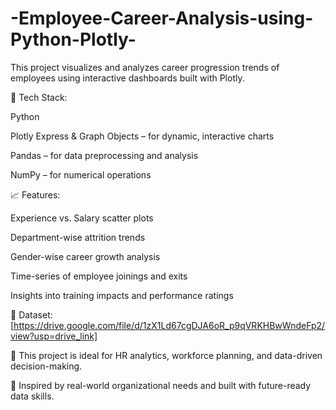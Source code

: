 # -Employee-Career-Analysis-using-Python-Plotly-
This project visualizes and analyzes career progression trends of employees using interactive dashboards built with Plotly.

🔧 Tech Stack:

Python

Plotly Express & Graph Objects – for dynamic, interactive charts

Pandas – for data preprocessing and analysis

NumPy – for numerical operations


📈 Features:

Experience vs. Salary scatter plots

Department-wise attrition trends

Gender-wise career growth analysis

Time-series of employee joinings and exits

Insights into training impacts and performance ratings


🔗 Dataset: [https://drive.google.com/file/d/1zX1Ld67cgDJA6oR_p9qVRKHBwWndeFp2/view?usp=drive_link]

📍 This project is ideal for HR analytics, workforce planning, and data-driven decision-making.

🧠 Inspired by real-world organizational needs and built with future-ready data skills.
